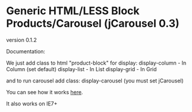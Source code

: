 Generic HTML/LESS Block Products/Carousel (jCarousel 0.3)
================

version 0.1.2

Documentation:

We just add class to html "product-block" for display:
display-column  -  In Column (set default)
display-list    -  In List
display-grid    -  In Grid

and to run carousel add class:
display-carousel (you must set jCarousel)

You can see how it works <a href="http://generic.balmor.eu/generic-block-carousel/">here</a>.

It also works on IE7+
